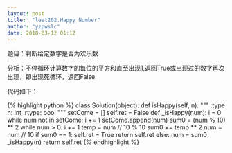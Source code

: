 ```yaml
---
layout: post
title:  "leet202.Happy Number"
author: "yzpwslc"
date: 2018-03-12 01:12
---
```


<p>题目：判断给定数字是否为欢乐数</p>
<p>分析：不停循环计算数字的每位的平方和直至出现1,返回True或出现过的数字再次出现，即出现死循环，返回False</p>
<p>代码如下：</p>
{% highlight python %}
class Solution(object):
    def isHappy(self, n):
        """
        :type n: int
        :rtype: bool
        """
        setCome = []
        self.ret = False
        def _isHappy(num):
            i = 0
            while num not in setCome:
                i += 1
                setCome.append(num)
                sum0 = (num % 10) ** 2
                while num > 0:
                    i += 1
                    temp = num // 10 % 10
                    sum0 += temp ** 2
                    num = num // 10
                if sum0 == 1:
                    self.ret = True
                    return self.ret
                else:
                    num = sum0
        _isHappy(n)
        return self.ret   
{% endhighlight %}
